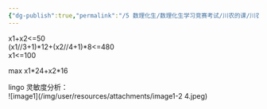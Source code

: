 ```yaml
---
{"dg-publish":true,"permalink":"/5 数理化生/数理化生学习竞赛考试/川农的课/川农运筹学/20211217第一次实验/","title":"20211217第一次实验"}
---
```



x1+x2\<=50  
(x1//3+1)\*12+(x2//4+1)\*8\<=480  
x1\<=100

max x1\*24+x2\*16

lingo 灵敏度分析：  
![image1](/img/user/resources/attachments/image1-2 4.jpeg)